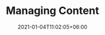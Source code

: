 ---
title: "Managing Content"
date: 2021-01-04T11:02:05+06:00
icon: "ti-gallery"
description: "Guides for creating web-friendly content"
type : "docs"
---